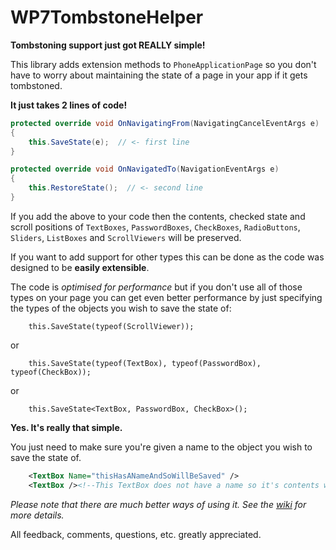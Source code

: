 # WP7TombstoneHelper

**Tombstoning support just got REALLY simple!**

This library adds extension methods to `PhoneApplicationPage` so you don't have to worry about maintaining the state of a page in your app if it gets tombstoned.

**It just takes 2 lines of code!**

```csharp
protected override void OnNavigatingFrom(NavigatingCancelEventArgs e)
{
    this.SaveState(e);  // <- first line
}

protected override void OnNavigatedTo(NavigationEventArgs e)
{
    this.RestoreState();  // <- second line
}
```

If you add the above to your code then the contents, checked state and scroll positions of `TextBoxes`, `PasswordBoxes`, `CheckBoxes`, `RadioButtons`, `Sliders`, `ListBoxes` and `ScrollViewers` will be preserved.

If you want to add support for other types this can be done as the code was designed to be **easily extensible**.

The code is _optimised for performance_ but if you don't use all of those types on your page you can get even better performance by just specifying the types of the objects you wish to save the state of:


`    this.SaveState(typeof(ScrollViewer));`

or 

`    this.SaveState(typeof(TextBox), typeof(PasswordBox), typeof(CheckBox));`

or 

`    this.SaveState<TextBox, PasswordBox, CheckBox>();`



**Yes. It's really that simple.**

You just need to make sure you're given a name to the object you wish to save the state of.

```xml
    <TextBox Name="thisHasANameAndSoWillBeSaved" />
    <TextBox /><!--This TextBox does not have a name so it's contents won't be automatically saved and restored -->
```

_Please note that there are much better ways of using it. See the [wiki](https://github.com/mrlacey/WP7TombstoneHelper/wiki) for more details._

All feedback, comments, questions, etc. greatly appreciated.
